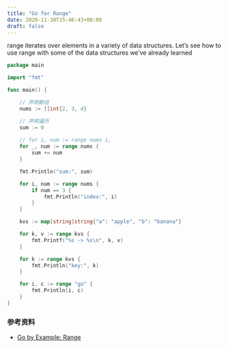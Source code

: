```yaml
---
title: "Go for Range"
date: 2020-11-30T15:46:43+08:00
draft: false
---
```



range iterates over elements in a variety of data structures. Let’s see how to use range with some of the data structures we’ve already learned


```go
package main

import "fmt"

func main() {

    // 声明数组
    nums := []int{2, 3, 4}

    // 声明遍历
    sum := 0
    
    // for i, num := range nums i, 
    for _, num := range nums {
        sum += num
    }

    fmt.Println("sum:", sum)

    for i, num := range nums {
        if num == 3 {
            fmt.Println("index:", i)
        }
    }

    kvs := map[string]string{"a": "apple", "b": "banana"}

    for k, v := range kvs {
        fmt.Printf("%s -> %s\n", k, v)
    }

    for k := range kvs {
        fmt.Println("key:", k)
    }

    for i, c := range "go" {
        fmt.Println(i, c)
    }
}
```


### 参考资料

- [Go by Example: Range](https://gobyexample.com/range)